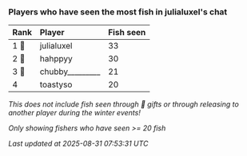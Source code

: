 ### Players who have seen the most fish in julialuxel's chat

| Rank  | Player          | Fish seen |
|:------|:----------------|:----------|
| 1 🥇  | julialuxel      | 33        |
| 2 🥈  | hahppyy         | 30        |
| 3 🥉  | chubby_________ | 21        |
| 4     | toastyso        | 20        |

_This does not include fish seen through 🎁 gifts or through releasing to another player during the winter events!_

_Only showing fishers who have seen >= 20 fish_

_Last updated at 2025-08-31 07:53:31 UTC_